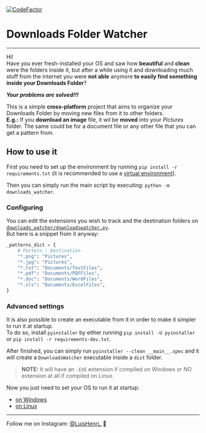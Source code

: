 [![CodeFactor](https://www.codefactor.io/repository/github/luishenri/downloads-folder-watcher/badge)](https://www.codefactor.io/repository/github/luishenri/downloads-folder-watcher)

# Downloads Folder Watcher

______________________________________________________________________

Hi!\
Have you ever fresh-installed your OS and saw how **beautiful** and **clean** were the folders inside it, but after a while using it and downloading much stuff from the internet you were **not able** anymore **to easily find something inside your Downloads Folder**?

**_Your problems are solved!!!_**

This is a simple **cross-platform** project that aims to organize your Downloads Folder by moving new files from it to other folders.\
**E.g.:** If you **download an image** file, it wil be **moved** into your _Pictures_ folder. The same could be for a document file or any other file that you can get a pattern from.

## How to use it

First you need to set up the environment by running `pip install -r requirements.txt` (it is recommended to use a [virtual environment](https://docs.python.org/pt-br/3/library/venv.html)).

Then you can simply run the main script by executing: `python -m downloads_watcher`.

### Configuring

You can edit the extensions you wish to track and the destination folders on [`downloads_watcher/downloadswatcher.py`](downloads_watcher/downloadswatcher.py).\
But here is a snippet from it anyway:

```python
_patterns_dict = {
    # Pattern : Destination
    "*.png": "Pictures",
    "*.jpg": "Pictures",
    "*.txt": "Documents/TextFiles",
    "*.pdf": "Documents/PDFFiles",
    "*.doc": "Documents/WordFiles",
    "*.xls": "Documents/ExcelFiles",
}
```

### Advanced settings

It is also possible to create an executable from it in order to make it simpler to run it at startup.\
To do so, install `pyinstaller` by either running `pip install -U pyinstaller` or `pip install -r requirements-dev.txt`.

After finished, you can simply run `pyinstaller --clean __main__.spec` and it will create a `DownloadsWatcher` executable inside a `dist` folder.

> **NOTE:** It will have an `.EXE` extension if compiled on Windows or NO extension at all if compiled on Linux.

Now you just need to set your OS to run it at startup:

- [on Windows](https://www.dell.com/support/kbdoc/pt-br/000124550/how-to-add-app-to-startup-in-windows-10)
- [on Linux](https://askubuntu.com/questions/48321/how-do-i-start-applications-automatically-on-login)

______________________________________________________________________

Follow me on Instagram: [@LuisHenri\_](https://www.instagram.com/LuisHenri_) 🙂
